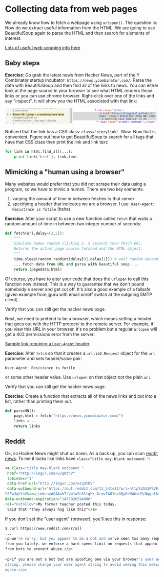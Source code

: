 # Collecting data from web pages

We already know how to fetch a webpage using `urlopen()`. The question is: How do we extract useful information from the HTML. We are going to use BeautifulSoup again to parse the HTML and then search for elements of interest.

[Lots of useful web scraping info here](https://automatetheboringstuff.com/chapter11/)

## Baby steps

**Exercise**: Go grab the latest news from Hacker News, part of the Y Combinator startup incubator: `https://news.ycombinator.com/`. Parse the data with BeautifulSoup and then find all of the links to news.  You can either look at the page source in your browser to see what HTML renders those links or you can use chrome browser. Right-click over one of the links and say "inspect". It will show you the HTML associated with that link:

<img src=figures/hn-element.png width=500>

Noticed that the link has a CSS class: `class="storylink"`. Wow. Now that is convenient. Figure out how to get BeautifulSoup to search for all tags that have that CSS class then print the link and link text:

```python
for link in html.find_all(...):
    print link['href'], link.text
```

## Mimicking a "human using a browser"

Many websites would prefer that you did not scrape their data using a program, so we have to mimic a human. There are two key elements:

1. varying the amount of time in between fetches to that server
2. specifying a header that indicates we are a browser. I use: `User-Agent: Resistance is futile`  (haha)

**Exercise**: Alter your script to use a new function called `fetch` that waits a random amount of time in between two integer number of seconds:

```python
def fetch(url,delay=(2,5)):
    """
    Simulate human random clicking 2..5 seconds then fetch URL.
    Returns the actual page source fetched and the HTML object.
    """
    time.sleep(random.randint(delay[0],delay[1])) # wait random seconds
    ... fetch data from URL and parse with beautiful soup ...
    return (pagedata,html)
```

Of course, you have to alter your code that does the `urlopen` to call this function now instead. This is a way to guarantee that we don't pound somebody's server and get cut off. It's also a good example of a failsafe (given example from jguru with email on/off switch at the outgoing SMTP client).

Verify that you can still get the hacker news page.

Next, we need to pretend to be a browser, which means setting a header that goes out with the HTTP protocol to the remote server. For example, if you view this URL in your browser, it's no problem but a regular `urlopen` will get a 403 permissions error from the server:

[Sample link requiring a `User-Agent` header](http://www.chronicle.com/article/When-Analogies-Fail/237716)

**Exercise**: Alter `fetch` so that it creates a `urllib2.Request` object for the `url` parameter and sets header/value pair:

```
User-Agent: Resistance is futile
```

or some other header value. Use `urlopen` on that object not the plain `url`.

Verify that you can still get the hacker news page.


**Exercise**:  Create a function that extracts all of the news links and put into a list, rather than printing them out.

```python
def parseHN():
    page,html = fetch("https://news.ycombinator.com/")
    links = ...
    return links
```


## Reddit

Ok, so Hacker News might shut us down. As a back up, you can scan [reddit news](https://www.reddit.com/r/all). To me it looks like links have `class="title may-blank outbound "`:

```html
<a class="title may-blank outbound "
 href="http://imgur.com/wJqUthV" 
 tabindex="1" 
 data-href-url="http://imgur.com/wJqUthV" 
 data-outbound-url="https://out.reddit.com/t3_54ts81?url=http%3A%2F%2Fimgur.com
%2FwJqUthV&amp;token=AQAAoh7rVw1w9L81tgHr_XrmvIA01bcGQyOcWWbvU9jNqgetktoX" 
data-outbound-expiration="1475026594000" 
rel="nofollow">My former teacher posted this today.
 Said that "they always hug like this"</a>
```

If you don't set the "user agent" (browser), you'll see this in response:

```bash
$ curl https://www.reddit.com/r/all
...
<p>we're sorry, but you appear to be a bot and we've seen too many requests
from you lately. we enforce a hard speed limit on requests that appear to come
from bots to prevent abuse.</p>

<p>if you are not a bot but are spoofing one via your browser's user agent
string: please change your user agent string to avoid seeing this message
again.</p>
```

